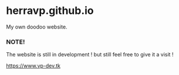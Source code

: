 # herravp.github.io
My own doodoo website.
### NOTE!
The website is still in development ! but still feel free to give it a visit !

https://www.vp-dev.tk
